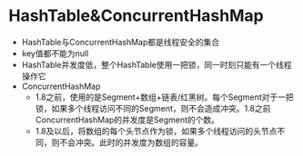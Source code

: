 # HashTable&ConcurrentHashMap

- HashTable与ConcurrentHashMap都是线程安全的集合
- key值都不能为null
- HashTable并发度低，整个HashTable使用一把锁，同一时刻只能有一个线程操作它
- ConcurrentHashMap
  - 1.8之前，使用的是Segment+数组+链表/红黑树。每个Segment对于一把锁，如果多个线程访问不同的Segment，则不会造成冲突。1.8之前ConcurrentHashMap的并发度是Segment的个数。
  - 1.8及以后，将数组的每个头节点作为锁，如果多个线程访问的头节点不同，则不会冲突。此时的并发度为数组的容量。